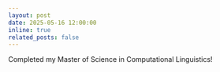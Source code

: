 ```yaml
---
layout: post
date: 2025-05-16 12:00:00
inline: true
related_posts: false
---
```


Completed my Master of Science in Computational Linguistics!
